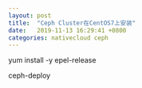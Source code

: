```yaml
---
layout: post
title:  "Ceph Cluster在CentOS7上安装"
date:   2019-11-13 16:29:41 +0800
categories: nativecloud ceph
---
```


yum install -y epel-release

ceph-deploy
